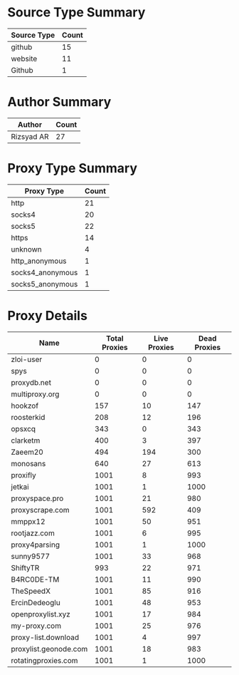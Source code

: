 # Source Type Summary

| Source Type | Count |
|-------------|-------|
| github | 15 |
| website | 11 |
| Github | 1 |


# Author Summary

| Author | Count |
|--------|-------|
| Rizsyad AR | 27 |


# Proxy Type Summary

| Proxy Type | Count |
|------------|-------|
| http | 21 |
| socks4 | 20 |
| socks5 | 22 |
| https | 14 |
| unknown | 4 |
| http_anonymous | 1 |
| socks4_anonymous | 1 |
| socks5_anonymous | 1 |


# Proxy Details

| Name | Total Proxies | Live Proxies | Dead Proxies |
|------|---------------|--------------|---------------|
| zloi-user | 0 | 0 | 0 |
| spys | 0 | 0 | 0 |
| proxydb.net | 0 | 0 | 0 |
| multiproxy.org | 0 | 0 | 0 |
| hookzof | 157 | 10 | 147 |
| roosterkid | 208 | 12 | 196 |
| opsxcq | 343 | 0 | 343 |
| clarketm | 400 | 3 | 397 |
| Zaeem20 | 494 | 194 | 300 |
| monosans | 640 | 27 | 613 |
| proxifly | 1001 | 8 | 993 |
| jetkai | 1001 | 1 | 1000 |
| proxyspace.pro | 1001 | 21 | 980 |
| proxyscrape.com | 1001 | 592 | 409 |
| mmppx12 | 1001 | 50 | 951 |
| rootjazz.com | 1001 | 6 | 995 |
| proxy4parsing | 1001 | 1 | 1000 |
| sunny9577 | 1001 | 33 | 968 |
| ShiftyTR | 993 | 22 | 971 |
| B4RC0DE-TM | 1001 | 11 | 990 |
| TheSpeedX | 1001 | 85 | 916 |
| ErcinDedeoglu | 1001 | 48 | 953 |
| openproxylist.xyz | 1001 | 17 | 984 |
| my-proxy.com | 1001 | 25 | 976 |
| proxy-list.download | 1001 | 4 | 997 |
| proxylist.geonode.com | 1001 | 18 | 983 |
| rotatingproxies.com | 1001 | 1 | 1000 |
